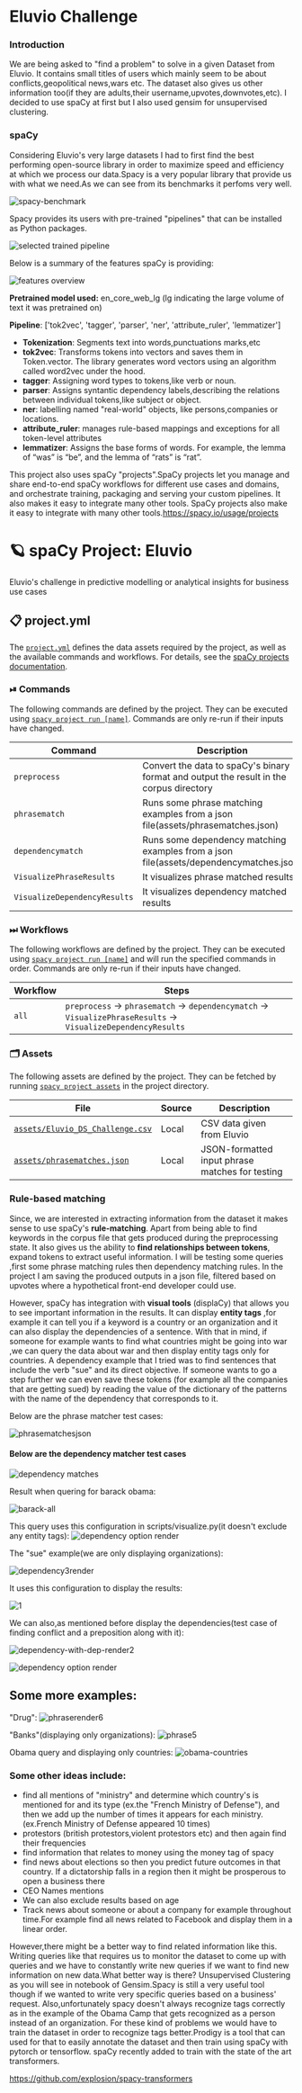 # Eluvio Challenge
### Introduction 

We are being asked to "find a problem" to solve in a given Dataset from Eluvio. It contains small 
titles of users which mainly seem to be about conflicts,geopolitical news,wars etc. The dataset  also gives us other information too(if they are adults,their username,upvotes,downvotes,etc). I decided to use spaCy at first but I also used gensim for unsupervised clustering.

### spaCy
Considering Eluvio's very large datasets I had to first  find the best performing open-source library in order to maximize speed and efficiency at which we process our data.Spacy is a very popular library that provide us with what we need.As we can see from its benchmarks it perfoms very well.

![spacy-benchmark](https://user-images.githubusercontent.com/58263228/114309621-758dfc00-9af0-11eb-911e-f75281d2e5ba.png)





Spacy provides its users with pre-trained "pipelines" that can be installed as Python packages. 

![selected trained pipeline](https://user-images.githubusercontent.com/58263228/114309637-80489100-9af0-11eb-9bf4-721885a0c019.png)





Below is a summary of the features spaCy is providing:

![features overview](https://user-images.githubusercontent.com/58263228/114309647-863e7200-9af0-11eb-83b0-c8be00f20d89.png)



**Pretrained model used:** en_core_web_lg (lg indicating the large volume of text it was pretrained on)

**Pipeline**: ['tok2vec', 'tagger', 'parser', 'ner', 'attribute_ruler', 'lemmatizer']


* **Tokenization**: Segments text into words,punctuations marks,etc
* **tok2vec**: Transforms tokens into vectors and saves them in Token.vector. The library generates word vectors using an algorithm called word2vec under the hood.
* **tagger**: Assigning word types to tokens,like verb or noun.
* **parser**: Assigns syntantic dependency labels,describing the relations between individual tokens,like subject or object.
* **ner**: labelling named "real-world" objects, like persons,companies or locations.
* **attribute_ruler**: manages rule-based mappings and exceptions for all token-level attributes
* **lemmatizer**: Assigns the base forms of words. For example, the lemma of “was” is “be”, and the lemma of “rats” is “rat”.


This project also uses spaCy "projects".SpaCy projects let you manage and share end-to-end spaCy workflows for different use cases and domains, and orchestrate training, packaging and serving your custom pipelines. It also makes it easy to integrate many other tools. SpaCy projects also make it easy to integrate with many other tools.https://spacy.io/usage/projects


<!-- SPACY PROJECT: AUTO-GENERATED DOCS START (do not remove) -->

# 🪐 spaCy Project: Eluvio

 Eluvio's challenge in predictive modelling or analytical insights for business use cases  

## 📋 project.yml

The [`project.yml`](project.yml) defines the data assets required by the
project, as well as the available commands and workflows. For details, see the
[spaCy projects documentation](https://spacy.io/usage/projects).

### ⏯ Commands

The following commands are defined by the project. They
can be executed using [`spacy project run [name]`](https://spacy.io/api/cli#project-run).
Commands are only re-run if their inputs have changed.

| Command | Description |
| --- | --- |
| `preprocess` | Convert the data to spaCy's binary format and output the result in the corpus directory  |
| `phrasematch` | Runs some phrase matching examples from a json file(assets/phrasematches.json) |
| `dependencymatch` | Runs some dependency matching examples from a json file(assets/dependencymatches.json) |
| `VisualizePhraseResults` | It visualizes phrase matched results  |
| `VisualizeDependencyResults` | It visualizes dependency matched results  |

### ⏭ Workflows

The following workflows are defined by the project. They
can be executed using [`spacy project run [name]`](https://spacy.io/api/cli#project-run)
and will run the specified commands in order. Commands are only re-run if their
inputs have changed.

| Workflow | Steps |
| --- | --- |
| `all` | `preprocess` &rarr; `phrasematch` &rarr; `dependencymatch` &rarr; `VisualizePhraseResults` &rarr; `VisualizeDependencyResults` |

### 🗂 Assets

The following assets are defined by the project. They can
be fetched by running [`spacy project assets`](https://spacy.io/api/cli#project-assets)
in the project directory.

| File | Source | Description |
| --- | --- | --- |
| [`assets/Eluvio_DS_Challenge.csv`](assets/Eluvio_DS_Challenge.csv) | Local | CSV data given from Eluvio |
| [`assets/phrasematches.json`](assets/phrasematches.json) | Local | JSON-formatted input phrase matches for testing |

<!-- SPACY PROJECT: AUTO-GENERATED DOCS END (do not remove) -->
### Rule-based matching

Since, we are interested in extracting information from the dataset it makes sense to use spaCy's **rule-matching**. Apart from being able to find keywords in the corpus file that gets produced during the preprocessing state. It also gives us the ability to **find relationships between tokens**, expand tokens to extract useful information. I will be testing some queries ,first some phrase matching rules then dependency matching rules. In the project I am saving the produced outputs in a json file, filtered based on upvotes where a hypothetical front-end developer could use. 

However, spaCy has integration with **visual tools** (displaCy) that allows you to see important information in the results. It can display **entity tags** ,for example it can tell you if a keyword is a country or an organization and it can also display the dependencies of a sentence. With that in mind, if someone for example wants to find what countries might be going into war ,we can query the data about war and then display entity tags only for countries. A dependency example that I tried was to find sentences that include the verb "sue" and its direct objective. If someone wants to go a step further we can even save these tokens (for example all the companies that are getting sued) by reading the value of the dictionary of the patterns with the  name of the dependency that corresponds to it.

Below are the phrase matcher test cases:

![phrasematchesjson](https://user-images.githubusercontent.com/58263228/114309656-93f3f780-9af0-11eb-8d30-63ef6ef32332.png)

#### Below are the dependency matcher test cases

![dependency matches](https://user-images.githubusercontent.com/58263228/114309692-b9810100-9af0-11eb-81df-d9385a46bb75.png)

Result when quering for barack obama:

![barack-all](https://user-images.githubusercontent.com/58263228/114309707-c9004a00-9af0-11eb-85a0-62c9f42e6ad8.png)

This query uses this configuration in scripts/visualize.py(it doesn't exclude any entity tags):
![dependency option render](https://user-images.githubusercontent.com/58263228/114312942-374b0980-9afd-11eb-80b8-1364a113a90c.png)

The "sue" example(we are only displaying organizations):

![dependency3render](https://user-images.githubusercontent.com/58263228/114312907-0b2f8880-9afd-11eb-905f-a7e16781e867.png)

It uses this configuration to display the results:

![1](https://user-images.githubusercontent.com/58263228/114313106-d6700100-9afd-11eb-8c26-4b7c88127621.png)

We can also,as mentioned before display the dependencies(test case of finding conflict and a preposition along with it):

![dependency-with-dep-render2](https://user-images.githubusercontent.com/58263228/114313156-03241880-9afe-11eb-9ea5-600f50798bdb.png)

![dependency option render](https://user-images.githubusercontent.com/58263228/114313147-facbdd80-9afd-11eb-811e-062fd0000652.png)

## Some more examples:


"Drug":
![phraserender6](https://user-images.githubusercontent.com/58263228/114313213-5007ef00-9afe-11eb-9d21-4d0d78e8c002.png)

"Banks"(displaying only organizations):
![phrase5](https://user-images.githubusercontent.com/58263228/114313228-5a29ed80-9afe-11eb-9aa4-d30504400e5f.png)

Obama query and displaying only countries:
![obama-countries](https://user-images.githubusercontent.com/58263228/114313245-70d04480-9afe-11eb-9413-ecdfd1b22191.png)

### Some other ideas include:
* find all mentions of "ministry" and determine which country's is mentioned for and its type (ex.the "French Ministry of Defense"), and then we add up the number of times it appears for each ministry.(ex.French Ministry of Defense appeared 10 times)
* protestors (british protestors,violent protestors etc) and then again find their frequencies
* find information that relates to money using the money tag of spacy
* find news about elections so then you predict future outcomes in that country. If a dictatorship falls in a region then it might be prosperous to open a business there
* CEO Names mentions
* We can also exclude results based on age
* Track news about someone or about a company for example throughout time.For example find all news related to Facebook and display them in a linear order.

However,there might be a better way to find related information like this. Writing queries like that requires us to monitor the dataset to come up with queries and we have to constantly write new queries if we want to find new information on new data.What better way is there? Unsupervised Clustering as you will see in notebook of Gensim.Spacy is still a very useful tool though if we wanted to write very specific queries based on a business' request. Also,unfortunately spacy doesn't always recognize tags correctly as in the example of the Obama Camp that gets recognized as a person instead of an organization. For these kind of problems we would have to train the dataset in order to recognize tags better.Prodigy is a tool that can used for that to easily annotate the dataset and then train using spaCy with pytorch or tensorflow. spaCy recently added to train with the state of the art transformers.

https://github.com/explosion/spacy-transformers


